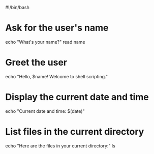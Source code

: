 #!/bin/bash

# Ask for the user's name
echo "What's your name?"
read name

# Greet the user
echo "Hello, $name! Welcome to shell scripting."

# Display the current date and time
echo "Current date and time: $(date)"

# List files in the current directory
echo "Here are the files in your current directory:"
ls
